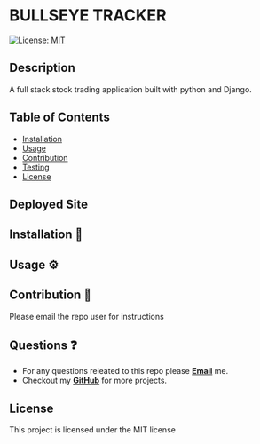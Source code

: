 # BULLSEYE TRACKER
[![License: MIT](https://img.shields.io/badge/License-MIT-yellow.svg)](https://opensource.org/licenses/MIT)

## Description
A full stack stock trading application built with python and Django.

## Table of Contents
* [Installation](#installation)
* [Usage](#usage)
* [Contribution](#contribution)
* [Testing](#testing)
* [License](#license)

## Deployed Site


## Installation 🧰


## Usage ⚙️


## Contribution 🙏
Please email the repo user for instructions

## Questions ❓
* For any questions releated to this repo please [**Email**](mailto:aaturner1995@gmail.com) me.
* Checkout my [**GitHub**](https://github.com/aturner1995) for more projects.

## License
This project is licensed under the MIT license
